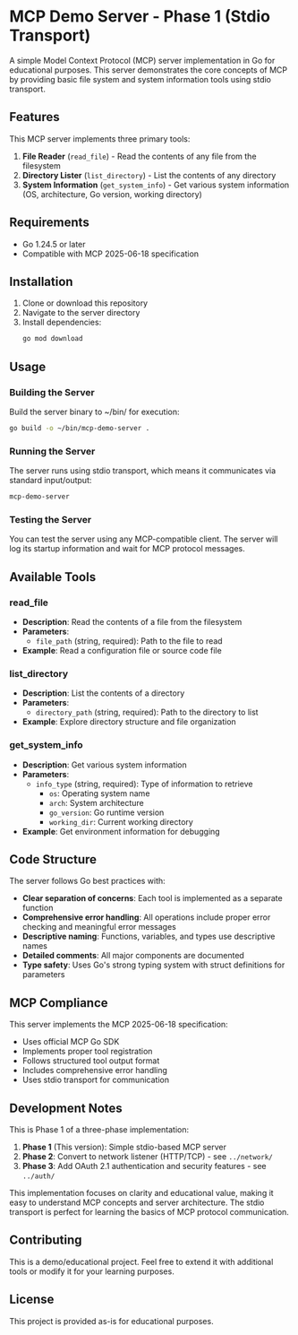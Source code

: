 # MCP Demo Server - Phase 1 (Stdio Transport)

A simple Model Context Protocol (MCP) server implementation in Go for educational purposes. This server demonstrates the core concepts of MCP by providing basic file system and system information tools using stdio transport.

## Features

This MCP server implements three primary tools:

1. **File Reader** (`read_file`) - Read the contents of any file from the filesystem
2. **Directory Lister** (`list_directory`) - List the contents of any directory
3. **System Information** (`get_system_info`) - Get various system information (OS, architecture, Go version, working directory)

## Requirements

- Go 1.24.5 or later
- Compatible with MCP 2025-06-18 specification

## Installation

1. Clone or download this repository
2. Navigate to the server directory
3. Install dependencies:
   ```bash
   go mod download
   ```

## Usage

### Building the Server

Build the server binary to ~/bin/ for execution:

```bash
go build -o ~/bin/mcp-demo-server .
```

### Running the Server

The server runs using stdio transport, which means it communicates via standard input/output:

```bash
mcp-demo-server
```

### Testing the Server

You can test the server using any MCP-compatible client. The server will log its startup information and wait for MCP protocol messages.

## Available Tools

### read_file
- **Description**: Read the contents of a file from the filesystem
- **Parameters**:
  - `file_path` (string, required): Path to the file to read
- **Example**: Read a configuration file or source code file

### list_directory
- **Description**: List the contents of a directory
- **Parameters**:
  - `directory_path` (string, required): Path to the directory to list
- **Example**: Explore directory structure and file organization

### get_system_info
- **Description**: Get various system information
- **Parameters**:
  - `info_type` (string, required): Type of information to retrieve
    - `os`: Operating system name
    - `arch`: System architecture
    - `go_version`: Go runtime version
    - `working_dir`: Current working directory
- **Example**: Get environment information for debugging

## Code Structure

The server follows Go best practices with:

- **Clear separation of concerns**: Each tool is implemented as a separate function
- **Comprehensive error handling**: All operations include proper error checking and meaningful error messages
- **Descriptive naming**: Functions, variables, and types use descriptive names
- **Detailed comments**: All major components are documented
- **Type safety**: Uses Go's strong typing system with struct definitions for parameters

## MCP Compliance

This server implements the MCP 2025-06-18 specification:

- Uses official MCP Go SDK
- Implements proper tool registration
- Follows structured tool output format
- Includes comprehensive error handling
- Uses stdio transport for communication

## Development Notes

This is Phase 1 of a three-phase implementation:

1. **Phase 1** (This version): Simple stdio-based MCP server
2. **Phase 2**: Convert to network listener (HTTP/TCP) - see `../network/`
3. **Phase 3**: Add OAuth 2.1 authentication and security features - see `../auth/`

This implementation focuses on clarity and educational value, making it easy to understand MCP concepts and server architecture. The stdio transport is perfect for learning the basics of MCP protocol communication.

## Contributing

This is a demo/educational project. Feel free to extend it with additional tools or modify it for your learning purposes.

## License

This project is provided as-is for educational purposes.